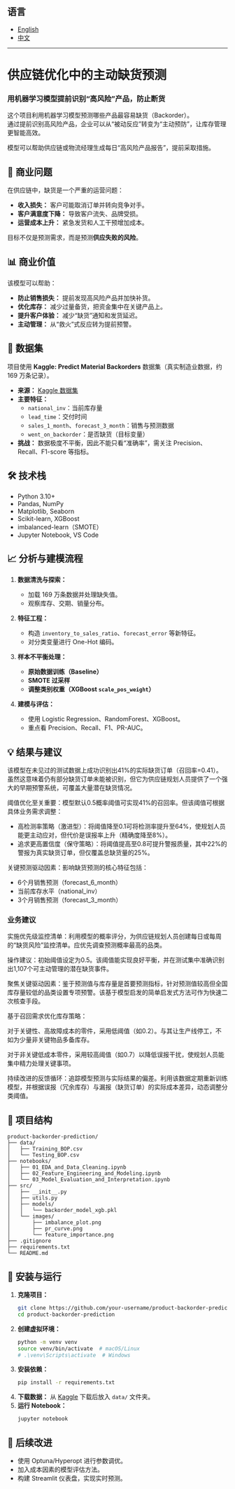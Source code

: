 ## 语言
- [English](README.md)
- [中文](README_zh.md)

---
# 供应链优化中的主动缺货预测

### 用机器学习模型提前识别“高风险”产品，防止断货

这个项目利用机器学习模型预测哪些产品最容易缺货（Backorder）。  
通过提前识别高风险产品，企业可以从“被动反应”转变为“主动预防”，让库存管理更智能高效。

模型可以帮助供应链或物流经理生成每日“高风险产品报告”，提前采取措施。

## 🚀 商业问题

在供应链中，缺货是一个严重的运营问题：

* **收入损失：** 客户可能取消订单并转向竞争对手。  
* **客户满意度下降：** 导致客户流失、品牌受损。  
* **运营成本上升：** 紧急发货和人工干预增加成本。  

目标不仅是预测需求，而是预测**供应失败的风险**。

## 📊 商业价值

该模型可以帮助：

* **防止销售损失：** 提前发现高风险产品并加快补货。  
* **优化库存：** 减少过量备货，把资金集中在关键产品上。  
* **提升客户体验：** 减少“缺货”通知和发货延迟。  
* **主动管理：** 从“救火”式反应转为提前预警。  

## 💾 数据集

项目使用 **Kaggle: Predict Material Backorders** 数据集（真实制造业数据，约 169 万条记录）。  

* **来源：** [Kaggle 数据集](https://www.kaggle.com/datasets/gowthammiryala/back-order-prediction-dataset)  
* **主要特征：**
  * `national_inv`：当前库存量  
  * `lead_time`：交付时间  
  * `sales_1_month`、`forecast_3_month`：销售与预测数据  
  * `went_on_backorder`：是否缺货（目标变量）  
* **挑战：** 数据极度不平衡，因此不能只看“准确率”，需关注 Precision、Recall、F1-score 等指标。

## 🛠️ 技术栈

* Python 3.10+  
* Pandas, NumPy  
* Matplotlib, Seaborn  
* Scikit-learn, XGBoost  
* imbalanced-learn（SMOTE）  
* Jupyter Notebook, VS Code  

## 📈 分析与建模流程

1. **数据清洗与探索：**
   * 加载 169 万条数据并处理缺失值。  
   * 观察库存、交期、销量分布。  


2. **特征工程：**
   * 构造 `inventory_to_sales_ratio`、`forecast_error` 等新特征。  
   * 对分类变量进行 One-Hot 编码。  

3. **样本不平衡处理：**
   * **原始数据训练（Baseline）**
   * **SMOTE 过采样**
   * **调整类别权重（XGBoost `scale_pos_weight`）**  

4. **建模与评估：**
   * 使用 Logistic Regression、RandomForest、XGBoost。  
   * 重点看 Precision、Recall、F1、PR-AUC。  

## 💡 结果与建议
该模型在未见过的测试数据上成功识别出41%的实际缺货订单（召回率=0.41）。虽然这意味着仍有部分缺货订单未能被识别，但它为供应链规划人员提供了一个强大的早期预警系统，可覆盖大量潜在缺货情况。

阈值优化至关重要：模型默认0.5概率阈值可实现41%的召回率。但该阈值可根据具体业务需求调整：

- 高检测率策略（激进型）：将阈值降至0.1可将检测率提升至64%，使规划人员能更主动应对，但代价是误报率上升（精确度降至8%）。
- 追求更高置信度（保守策略）：将阈值提高至0.8可提升警报质量，其中22%的警报为真实缺货订单，但仅覆盖总缺货量的25%。

关键预测驱动因素：影响缺货预测的核心特征包括：
- 6个月销售预测（forecast_6_month）
- 当前库存水平（national_inv）
- 3个月销售预测（forecast_3_month）


### **业务建议**

实施优先级监控清单：利用模型的概率评分，为供应链规划人员创建每日或每周的“缺货风险”监控清单。应优先调查预测概率最高的品类。

操作建议：初始阈值设定为0.5。该阈值能实现良好平衡，并在测试集中准确识别出1,107个可主动管理的潜在缺货事件。

聚焦关键驱动因素：鉴于预测值与库存量是首要预测指标，针对预测值较高但全国库存量较低的品类设置专项预警。该基于模型启发的简单启发式方法可作为快速二次核查手段。

基于召回需求优化库存策略：

对于关键性、高故障成本的零件，采用低阈值（如0.2）。与其让生产线停工，不如为少量非关键物品多备库存。

对于非关键低成本零件，采用较高阈值（如0.7）以降低误报干扰，使规划人员能集中精力处理关键事项。

持续改进的反馈循环：追踪模型预测与实际结果的偏差。利用该数据定期重新训练模型，并根据误报（冗余库存）与漏报（缺货订单）的实际成本差异，动态调整分类阈值。

## 📁 项目结构

```
product-backorder-prediction/
├── data/
│   ├── Training_BOP.csv
│   └── Testing_BOP.csv
├── notebooks/
│   ├── 01_EDA_and_Data_Cleaning.ipynb
│   ├── 02_Feature_Engineering_and_Modeling.ipynb
│   └── 03_Model_Evaluation_and_Interpretation.ipynb
├── src/
│   ├── __init__.py
│   ├── utils.py
│   ├── models/
│   │   └── backorder_model_xgb.pkl
│   └── images/
│       ├── imbalance_plot.png
│       ├── pr_curve.png
│       └── feature_importance.png
├── .gitignore
├── requirements.txt
└── README.md
```

## 🔌 安装与运行

1. **克隆项目：**
   ```bash
   git clone https://github.com/your-username/product-backorder-prediction.git
   cd product-backorder-prediction
   ```
2. **创建虚拟环境：**
   ```bash
   python -m venv venv
   source venv/bin/activate  # macOS/Linux
   # .\venv\Scripts\activate  # Windows
   ```
3. **安装依赖：**
   ```bash
   pip install -r requirements.txt
   ```
4. **下载数据：**
   从 [Kaggle](https://www.kaggle.com/datasets/gowthammiryala/back-order-prediction-dataset) 下载后放入 `data/` 文件夹。  
5. **运行 Notebook：**
   ```bash
   jupyter notebook
   ```

## 🚀 后续改进

* 使用 Optuna/Hyperopt 进行参数调优。  
* 加入成本因素的模型评估方法。  
* 构建 Streamlit 仪表盘，实现实时预测。
